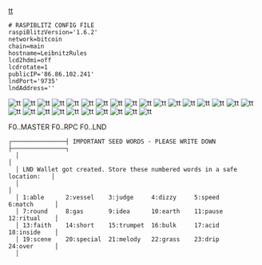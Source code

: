 
[tt](.//pictures/raspiblitz_admin_login_20201228_19.png)
````
# RASPIBLITZ CONFIG FILE
raspiBlitzVersion='1.6.2'
network=bitcoin
chain=main
hostname=LeibnitzRules
lcd2hdmi=off
lcdrotate=1
publicIP='86.86.102.241'
lndPort='9735'
lndAddress=''
````


![tt](.//pictures/raspiblitz_admin_login_20201222_00.png)
![tt](.//pictures/raspiblitz_admin_login_20201222_01.png)
![tt](.//pictures/raspiblitz_admin_login_20201222_02.png)
![tt](.//pictures/raspiblitz_admin_login_20201228_00.png)
![tt](.//pictures/raspiblitz_admin_login_20201228_01.png)
![tt](.//pictures/raspiblitz_admin_login_20201228_02.png)
![tt](.//pictures/raspiblitz_admin_login_20201228_03.png)
![tt](.//pictures/raspiblitz_admin_login_20201228_04.png)
![tt](.//pictures/raspiblitz_admin_login_20201228_05.png)
![tt](.//pictures/raspiblitz_admin_login_20201228_06.png)
![tt](.//pictures/raspiblitz_admin_login_20201228_07.png)
![tt](.//pictures/raspiblitz_admin_login_20201228_08.png)
![tt](.//pictures/raspiblitz_admin_login_20201228_09.png)
![tt](.//pictures/raspiblitz_admin_login_20201228_10.png)
![tt](.//pictures/raspiblitz_admin_login_20201228_11.png)
![tt](.//pictures/raspiblitz_admin_login_20201228_12.png)
![tt](.//pictures/raspiblitz_admin_login_20201228_13.png)
![tt](.//pictures/raspiblitz_admin_login_20201228_14.png)
![tt](.//pictures/raspiblitz_admin_login_20201228_15.png)
![tt](.//pictures/raspiblitz_admin_login_20201228_16.png)
![tt](.//pictures/raspiblitz_admin_login_20201228_17.png)
![tt](.//pictures/raspiblitz_admin_login_20201228_18.png)
![tt](.//pictures/raspiblitz_admin_login_20201228_19.png)
![tt](.//pictures/raspiblitz_admin_login_20201228_20.png)
![tt](.//pictures/raspiblitz_admin_login_20201228_21.png)
![tt](.//pictures/raspiblitz_admin_login_20201228_22.png)
![tt](.//pictures/raspiblitz_admin_login_20201228_23.png)


F0..MASTER
F0..RPC
F0..LND
````
┌───────────────┤ IMPORTANT SEED WORDS - PLEASE WRITE DOWN ├───────────────┐
  │                                                                          │ 
  │ LND Wallet got created. Store these numbered words in a safe location:   │ 
  │                                                                          │ 
  │ 1:able      2:vessel    3:judge     4:dizzy     5:speed     6:match      │ 
  │ 7:round     8:gas       9:idea      10:earth    11:pause    12:ritual    │ 
  │ 13:faith    14:short    15:trumpet  16:bulk     17:acid     18:inside    │ 
  │ 19:scene    20:special  21:melody   22:grass    23:drip     24:over      │ 
  │                                                                     

````
